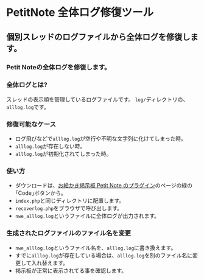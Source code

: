 # PetitNote 全体ログ修復ツール
## 個別スレッドのログファイルから全体ログを修復します。

### Petit Noteの全体ログを修復します。
### 全体ログとは?
スレッドの表示順を管理しているログファイルです。
`log/`ディレクトリの、`alllog.log`です。  

### 修復可能なケース
- ログ飛びなどで`alllog.log`が空行や不明な文字列に化けてしまった時。
- `alllog.log`が存在しない時。
- `alllog.log`が初期化されてしまった時。
### 使い方
- ダウンロードは、[お絵かき掲示板 Petit Note のプラグイン](https://github.com/satopian/PetitNote_plugin)のページの緑の｢Code｣ボタンから。  
- `index.php`と同じディレクトリに配置します。
- `recoverlog.php`をブラウザで呼び出します。
- `nwe_alllog.log`というファイルに全体ログが出力されます。

### 生成されたログファイルのファイル名を変更

- `nwe_alllog.log`というファイル名を、`alllog.log`に書き換えます。
- すでに`alllog.log`が存在している場合は、`alllog.log`を別のファイル名に変更して入れ替えます。
- 掲示板が正常に表示されてる事を確認します。
